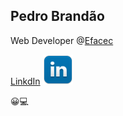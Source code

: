 ## Pedro Brandão 

Web Developer @[Efacec](http://www.http://www.efacec.pt/)

[LinkdIn](https://www.linkedin.com/in/brandaopj/) ![LinkdIn](https://github.com/brandaopj/brandaopj.github.io/blob/master/linkedin48.png) 

:grinning::computer: 
